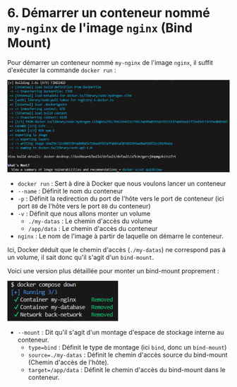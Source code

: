 # 6. Démarrer un conteneur nommé `my-nginx` de l'image `nginx` (Bind Mount)

Pour démarrer un conteneur nommé `my-nginx` de l'image `nginx`, il suffit d'exécuter la commande `docker run` :

![](./assets/cli-2.png)

- `docker run` : Sert à dire à Docker que nous voulons lancer un conteneur
- `--name` : Définit le nom du conteneur
- `-p` : Définit la redirection du port de l'hôte vers le port de conteneur (ici port `80` de l'hôte vers le port `80` du conteneur)
- `-v` : Définit que nous allons monter un volume
  - `./my-datas` : Le chemin d'accès du volume
  - `/app/data` : Le chemin d'accès du conteneur
- `nginx` : Le nom de l'image à partir de laquelle on démarre le conteneur.

Ici, Docker déduit que le chemin d'accès (`./my-datas`) ne correspond pas à un volume, il sait donc qu'il s'agit d'un `bind-mount`.

Voici une version plus détaillée pour monter un bind-mount proprement :

![](./assets/cli.png)

- `--mount` : Dit qu'il s'agit d'un montage d'espace de stockage interne au conteneur.
  - `type=bind` : Définit le type de montage (ici `bind`, donc un `bind-mount`)
  - `source=./my-datas` : Définit le chemin d'accès source du bind-mount (Chemin d'accès de l'hôte).
  - `target=/app/data` : Définit le chemin d'accès du bind-mount dans le conteneur.